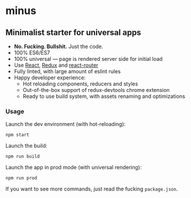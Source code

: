 # minus

## Minimalist starter for universal apps

- **No. Fucking. Bullshit.** Just the code.
- 100% ES6/ES7
- 100% universal — page is rendered server side for initial load
- Use [React](https://github.com/facebook/react), [Redux](https://github.com/rackt/redux) and [react-router](https://github.com/rackt/react-router)
- Fully linted, with large amount of eslint rules
- Happy developer experience:
  - Hot reloading components, reducers and styles
  - Out-of-the-box support of redux-devtools chrome extension
  - Ready to use build system, with assets renaming and optimizations

### Usage

Launch the dev environment (with hot-reloading):

```
npm start
```

Launch the build:

```
npm run build
```

Launch the app in prod mode (with universal rendering):

```
npm run prod
```

If you want to see more commands, just read the fucking `package.json`.
